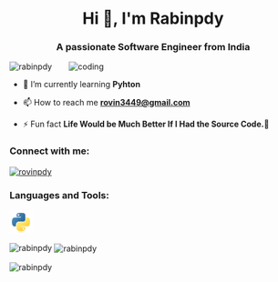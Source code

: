 <h1 align="center">Hi 👋, I'm Rabinpdy</h1>
<h3 align="center">A passionate Software Engineer from India</h3>

<img align="right" alt="coding" width="400"  src="https://camo.githubusercontent.com/cae12fddd9d6982901d82580bdf321d81fb299141098ca1c2d4891870827bf17/68747470733a2f2f6d69726f2e6d656469756d2e636f6d2f6d61782f313336302f302a37513379765349765f7430696f4a2d5a2e676966">
<p align="left"> <img src="https://komarev.com/ghpvc/?username=rabinpdy&label=Profile%20views&color=0e75b6&style=flat" alt="rabinpdy" /> </p>

- 🌱 I’m currently learning **Pyhton**

- 📫 How to reach me **rovin3449@gmail.com**

- ⚡ Fun fact **Life Would be Much Better If I Had the Source Code.🙂**

<h3 align="left">Connect with me:</h3>
<p align="left">
<a href="https://twitter.com/rovinpdy" target="blank"><img align="center" src="https://raw.githubusercontent.com/rahuldkjain/github-profile-readme-generator/master/src/images/icons/Social/twitter.svg" alt="rovinpdy" height="30" width="40" /></a>
</p>

<h3 align="left">Languages and Tools:</h3>
<p align="left"> <a href="https://www.python.org" target="_blank" rel="noreferrer"> <img src="https://raw.githubusercontent.com/devicons/devicon/master/icons/python/python-original.svg" alt="python" width="40" height="40"/> </a> </p>

<p><img align="left" src="https://github-readme-stats.vercel.app/api/top-langs?username=rabinpdy&show_icons=true&locale=en&layout=compact" alt="rabinpdy" /></p>

<p>&nbsp;<img align="center" src="https://github-readme-stats.vercel.app/api?username=rabinpdy&show_icons=true&locale=en" alt="rabinpdy" /></p>

<p><img align="center" src="https://github-readme-streak-stats.herokuapp.com/?user=rabinpdy&" alt="rabinpdy" /></p>
